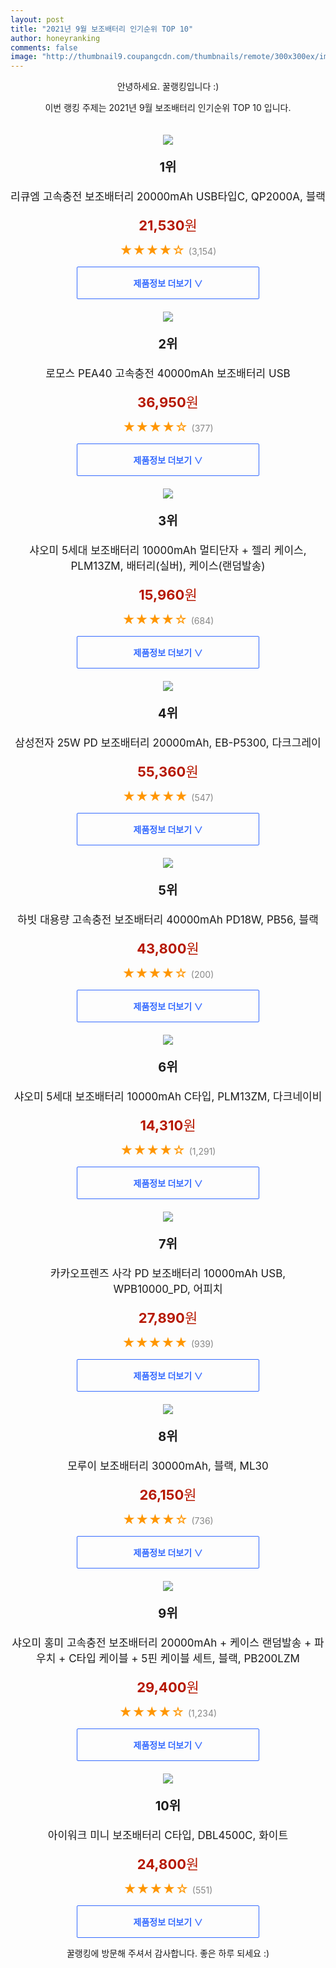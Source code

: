 ```yaml
--- 
layout: post 
title: "2021년 9월 보조배터리 인기순위 TOP 10" 
author: honeyranking 
comments: false 
image: "http://thumbnail9.coupangcdn.com/thumbnails/remote/300x300ex/image/retail/images/2020/02/10/11/6/ba5c98ae-59a7-4eda-a4e5-310bebb0d5eb.jpg" 
--- 
```

<p style="text-align: center;">안녕하세요. 꿀랭킹입니다 :)</p> <p style="text-align: center;">이번 랭킹 주제는 2021년 9월 보조배터리 인기순위 TOP 10 입니다.</p><center><img src="http://thumbnail9.coupangcdn.com/thumbnails/remote/300x300ex/image/retail/images/2020/02/10/11/6/ba5c98ae-59a7-4eda-a4e5-310bebb0d5eb.jpg" style="margin-top:20px" /></center> <p style="text-align: center; font-size: 20px"><b>1위</b></p> <p style="text-align: center; font-size: 17px">리큐엠 고속충전 보조배터리 20000mAh USB타입C, QP2000A, 블랙</p> <p style="text-align: center;"><span style="color: #b61800; font-size: 22px;"><b>21,530</b>원</span></p> <p style="text-align: center;"><span style="color: #ff9600; font-size: 20px;">★★★★☆ </span><span style="color: #878787;">(3,154)</span></p> <center><a href="https://coupa.ng/b7PCgA"> <div style="font-size: 14px; display: inline-block; padding: 15px 90px; color: #346aff; border-radius: 2px; border: 1px solid #346aff; cursor: pointer;"><b>제품정보 더보기 &or;</b></div> </a></center><center><img src="http://thumbnail7.coupangcdn.com/thumbnails/remote/300x300ex/image/retail/images/2020/09/18/9/6/9cdc2eb1-207f-460b-8b90-7a2060556bac.jpg" style="margin-top:20px" /></center> <p style="text-align: center; font-size: 20px"><b>2위</b></p> <p style="text-align: center; font-size: 17px">로모스 PEA40 고속충전 40000mAh 보조배터리 USB</p> <p style="text-align: center;"><span style="color: #b61800; font-size: 22px;"><b>36,950</b>원</span></p> <p style="text-align: center;"><span style="color: #ff9600; font-size: 20px;">★★★★☆ </span><span style="color: #878787;">(377)</span></p> <center><a href="https://coupa.ng/b7PCgB"> <div style="font-size: 14px; display: inline-block; padding: 15px 90px; color: #346aff; border-radius: 2px; border: 1px solid #346aff; cursor: pointer;"><b>제품정보 더보기 &or;</b></div> </a></center><center><img src="http://thumbnail6.coupangcdn.com/thumbnails/remote/300x300ex/image/retail/images/2020/07/07/10/7/901b6b25-96b0-4e3b-ba8c-3f2604b3ab98.jpg" style="margin-top:20px" /></center> <p style="text-align: center; font-size: 20px"><b>3위</b></p> <p style="text-align: center; font-size: 17px">샤오미 5세대 보조배터리 10000mAh 멀티단자 + 젤리 케이스, PLM13ZM, 배터리(실버), 케이스(랜덤발송)</p> <p style="text-align: center;"><span style="color: #b61800; font-size: 22px;"><b>15,960</b>원</span></p> <p style="text-align: center;"><span style="color: #ff9600; font-size: 20px;">★★★★☆ </span><span style="color: #878787;">(684)</span></p> <center><a href="https://coupa.ng/b7PCgC"> <div style="font-size: 14px; display: inline-block; padding: 15px 90px; color: #346aff; border-radius: 2px; border: 1px solid #346aff; cursor: pointer;"><b>제품정보 더보기 &or;</b></div> </a></center><center><img src="http://thumbnail8.coupangcdn.com/thumbnails/remote/300x300ex/image/retail/images/2020/09/23/10/4/0f0c2cd4-9862-40f8-bcb5-58f3d499f7f2.jpg" style="margin-top:20px" /></center> <p style="text-align: center; font-size: 20px"><b>4위</b></p> <p style="text-align: center; font-size: 17px">삼성전자 25W PD 보조배터리 20000mAh, EB-P5300, 다크그레이</p> <p style="text-align: center;"><span style="color: #b61800; font-size: 22px;"><b>55,360</b>원</span></p> <p style="text-align: center;"><span style="color: #ff9600; font-size: 20px;">★★★★★ </span><span style="color: #878787;">(547)</span></p> <center><a href="https://coupa.ng/b7PCgD"> <div style="font-size: 14px; display: inline-block; padding: 15px 90px; color: #346aff; border-radius: 2px; border: 1px solid #346aff; cursor: pointer;"><b>제품정보 더보기 &or;</b></div> </a></center><center><img src="http://thumbnail10.coupangcdn.com/thumbnails/remote/300x300ex/image/retail/images/2021/01/12/18/4/18401e53-070c-411b-bd0c-5762d01caf8a.jpg" style="margin-top:20px" /></center> <p style="text-align: center; font-size: 20px"><b>5위</b></p> <p style="text-align: center; font-size: 17px">하빗 대용량 고속충전 보조배터리 40000mAh PD18W, PB56, 블랙</p> <p style="text-align: center;"><span style="color: #b61800; font-size: 22px;"><b>43,800</b>원</span></p> <p style="text-align: center;"><span style="color: #ff9600; font-size: 20px;">★★★★☆ </span><span style="color: #878787;">(200)</span></p> <center><a href="https://coupa.ng/b7PCgE"> <div style="font-size: 14px; display: inline-block; padding: 15px 90px; color: #346aff; border-radius: 2px; border: 1px solid #346aff; cursor: pointer;"><b>제품정보 더보기 &or;</b></div> </a></center><center><img src="http://thumbnail10.coupangcdn.com/thumbnails/remote/300x300ex/image/retail/images/2020/05/15/14/5/9f7a4a88-5dca-4f29-9e2b-7328729821d5.jpg" style="margin-top:20px" /></center> <p style="text-align: center; font-size: 20px"><b>6위</b></p> <p style="text-align: center; font-size: 17px">샤오미 5세대 보조배터리 10000mAh C타입, PLM13ZM, 다크네이비</p> <p style="text-align: center;"><span style="color: #b61800; font-size: 22px;"><b>14,310</b>원</span></p> <p style="text-align: center;"><span style="color: #ff9600; font-size: 20px;">★★★★☆ </span><span style="color: #878787;">(1,291)</span></p> <center><a href="https://coupa.ng/b7PCgF"> <div style="font-size: 14px; display: inline-block; padding: 15px 90px; color: #346aff; border-radius: 2px; border: 1px solid #346aff; cursor: pointer;"><b>제품정보 더보기 &or;</b></div> </a></center><center><img src="http://thumbnail9.coupangcdn.com/thumbnails/remote/300x300ex/image/retail/images/2020/03/30/15/2/8cc4a3e1-744b-4812-83ba-31f78bcc9bb4.jpg" style="margin-top:20px" /></center> <p style="text-align: center; font-size: 20px"><b>7위</b></p> <p style="text-align: center; font-size: 17px">카카오프렌즈 사각 PD 보조배터리 10000mAh USB, WPB10000_PD, 어피치</p> <p style="text-align: center;"><span style="color: #b61800; font-size: 22px;"><b>27,890</b>원</span></p> <p style="text-align: center;"><span style="color: #ff9600; font-size: 20px;">★★★★★ </span><span style="color: #878787;">(939)</span></p> <center><a href="https://coupa.ng/b7PCgG"> <div style="font-size: 14px; display: inline-block; padding: 15px 90px; color: #346aff; border-radius: 2px; border: 1px solid #346aff; cursor: pointer;"><b>제품정보 더보기 &or;</b></div> </a></center><center><img src="http://thumbnail10.coupangcdn.com/thumbnails/remote/300x300ex/image/retail/images/2020/06/25/11/3/c3e038cb-8fa9-473a-93d2-5a031a0fe475.jpg" style="margin-top:20px" /></center> <p style="text-align: center; font-size: 20px"><b>8위</b></p> <p style="text-align: center; font-size: 17px">모루이 보조배터리 30000mAh, 블랙, ML30</p> <p style="text-align: center;"><span style="color: #b61800; font-size: 22px;"><b>26,150</b>원</span></p> <p style="text-align: center;"><span style="color: #ff9600; font-size: 20px;">★★★★☆ </span><span style="color: #878787;">(736)</span></p> <center><a href="https://coupa.ng/b7PCgH"> <div style="font-size: 14px; display: inline-block; padding: 15px 90px; color: #346aff; border-radius: 2px; border: 1px solid #346aff; cursor: pointer;"><b>제품정보 더보기 &or;</b></div> </a></center><center><img src="http://thumbnail6.coupangcdn.com/thumbnails/remote/300x300ex/image/retail/images/2020/07/27/18/7/f2073e1a-ba48-4be0-9f78-218f9ccb44be.jpg" style="margin-top:20px" /></center> <p style="text-align: center; font-size: 20px"><b>9위</b></p> <p style="text-align: center; font-size: 17px">샤오미 홍미 고속충전 보조배터리 20000mAh + 케이스 랜덤발송 + 파우치 + C타입 케이블 + 5핀 케이블 세트, 블랙, PB200LZM</p> <p style="text-align: center;"><span style="color: #b61800; font-size: 22px;"><b>29,400</b>원</span></p> <p style="text-align: center;"><span style="color: #ff9600; font-size: 20px;">★★★★☆ </span><span style="color: #878787;">(1,234)</span></p> <center><a href="https://coupa.ng/b7PCgL"> <div style="font-size: 14px; display: inline-block; padding: 15px 90px; color: #346aff; border-radius: 2px; border: 1px solid #346aff; cursor: pointer;"><b>제품정보 더보기 &or;</b></div> </a></center><center><img src="http://thumbnail8.coupangcdn.com/thumbnails/remote/300x300ex/image/retail/images/109475911747345-8d6b77d5-6ea0-40e4-9646-da096492339e.jpg" style="margin-top:20px" /></center> <p style="text-align: center; font-size: 20px"><b>10위</b></p> <p style="text-align: center; font-size: 17px">아이워크 미니 보조배터리 C타입, DBL4500C, 화이트</p> <p style="text-align: center;"><span style="color: #b61800; font-size: 22px;"><b>24,800</b>원</span></p> <p style="text-align: center;"><span style="color: #ff9600; font-size: 20px;">★★★★☆ </span><span style="color: #878787;">(551)</span></p> <center><a href="https://coupa.ng/b7PCgM"> <div style="font-size: 14px; display: inline-block; padding: 15px 90px; color: #346aff; border-radius: 2px; border: 1px solid #346aff; cursor: pointer;"><b>제품정보 더보기 &or;</b></div> </a></center> <p style="text-align: center;">꿀랭킹에 방문해 주셔서 감사합니다. 좋은 하루 되세요 :)</p>
